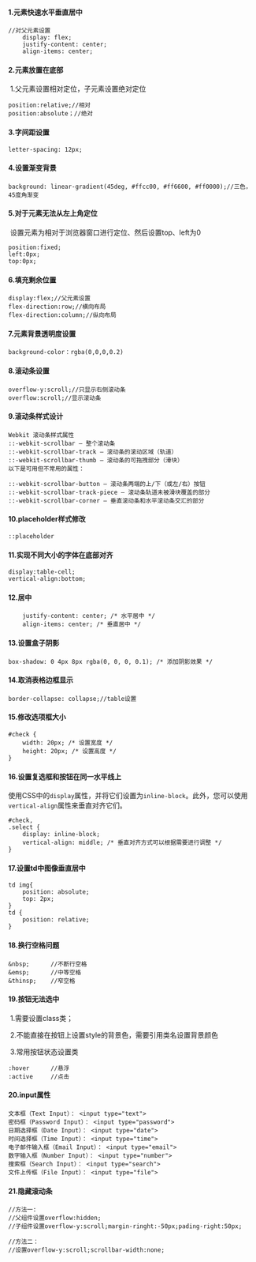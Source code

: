 #### 1.元素快速水平垂直居中

```
//对父元素设置
    display: flex;
    justify-content: center;
    align-items: center;
```

#### 2.元素放置在底部

​	1.父元素设置相对定位，子元素设置绝对定位

```
position:relative;//相对
position:absolute；//绝对
```

#### 3.字间距设置

```
letter-spacing: 12px;
```

#### 4.设置渐变背景

```
background: linear-gradient(45deg, #ffcc00, #ff6600, #ff0000);//三色，45度角渐变
```

#### 5.对于元素无法从左上角定位

​	设置元素为相对于浏览器窗口进行定位、然后设置top、left为0

```
position:fixed;
left:0px;
top:0px;
```

####  6.填充剩余位置

```
display:flex;//父元素设置
flex-direction:row;//横向布局
flex-direction:column;//纵向布局
```

#### 7.元素背景透明度设置

```
background-color：rgba(0,0,0,0.2)
```

#### 8.滚动条设置

```
overflow-y:scroll;//只显示右侧滚动条
overflow:scroll;//显示滚动条
```

#### 9.滚动条样式设计

```
Webkit 滚动条样式属性
::-webkit-scrollbar – 整个滚动条
::-webkit-scrollbar-track – 滚动条的滚动区域（轨道）
::-webkit-scrollbar-thumb – 滚动条的可拖拽部分（滑块）
以下是可用但不常用的属性：

::-webkit-scrollbar-button – 滚动条两端的上/下（或左/右）按钮
::-webkit-scrollbar-track-piece – 滚动条轨道未被滑块覆盖的部分
::-webkit-scrollbar-corner – 垂直滚动条和水平滚动条交汇的部分
```

#### 10.placeholder样式修改

```
::placeholder
```

#### 11.实现不同大小的字体在底部对齐

```
display:table-cell;
vertical-align:bottom;
```

#### 12.居中

```
    justify-content: center; /* 水平居中 */
    align-items: center; /* 垂直居中 */
```

#### 13.设置盒子阴影

```
box-shadow: 0 4px 8px rgba(0, 0, 0, 0.1); /* 添加阴影效果 */
```

#### 14.取消表格边框显示

```
border-collapse: collapse;//table设置
```

#### 15.修改选项框大小

```
#check {
    width: 20px; /* 设置宽度 */
    height: 20px; /* 设置高度 */
}
```

#### 16.设置复选框和按钮在同一水平线上

​	使用CSS中的`display`属性，并将它们设置为`inline-block`。此外，您可以使用`vertical-align`属性来垂直对齐它们。

```
#check,
.select {
    display: inline-block;
    vertical-align: middle; /* 垂直对齐方式可以根据需要进行调整 */
}
```

#### 17.设置td中图像垂直居中

```
td img{
    position: absolute;
    top: 2px;
}
td {
    position: relative;
}
```

#### 18.换行空格问题

```
&nbsp;		//不断行空格
&emsp;		//中等空格
&thinsp;	//窄空格
```

#### 19.按钮无法选中

​	1.需要设置class类；

​	2.不能直接在按钮上设置style的背景色，需要引用类名设置背景颜色

​	3.常用按钮状态设置类

```
:hover		//悬浮
:active		//点击
```

#### 20.input属性

```
文本框（Text Input）： <input type="text">
密码框（Password Input）： <input type="password">
日期选择框（Date Input）： <input type="date">
时间选择框（Time Input）： <input type="time">
电子邮件输入框（Email Input）： <input type="email">
数字输入框（Number Input）： <input type="number">
搜索框（Search Input）： <input type="search">
文件上传框（File Input）： <input type="file">
```

#### 21.隐藏滚动条

```
//方法一:
//父组件设置overflow:hidden;
//子组件设置overflow-y:scroll;margin-ringht:-50px;pading-right:50px;

//方法二：
//设置overflow-y:scroll;scrollbar-width:none;
```
